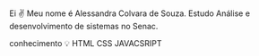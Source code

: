 Ei ✌️
Meu nome é  Alessandra Colvara de Souza.
Estudo Análise e desenvolvimento de sistemas no Senac.

conhecimento 💡
HTML
CSS
JAVACSRIPT
